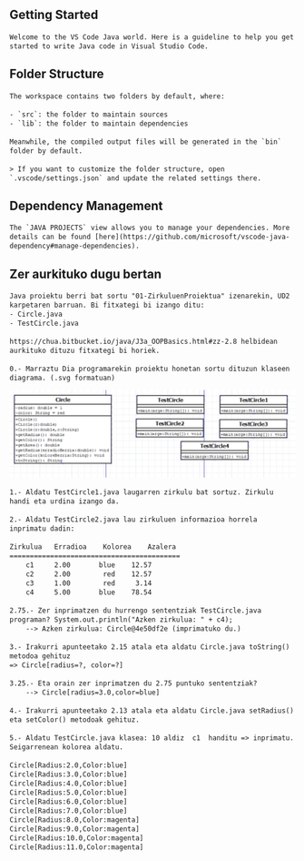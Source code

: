 ## Getting Started

    Welcome to the VS Code Java world. Here is a guideline to help you get started to write Java code in Visual Studio Code.

## Folder Structure

    The workspace contains two folders by default, where:

    - `src`: the folder to maintain sources
    - `lib`: the folder to maintain dependencies

    Meanwhile, the compiled output files will be generated in the `bin` folder by default.

    > If you want to customize the folder structure, open `.vscode/settings.json` and update the related settings there.

## Dependency Management

    The `JAVA PROJECTS` view allows you to manage your dependencies. More details can be found [here](https://github.com/microsoft/vscode-java-dependency#manage-dependencies).

## Zer aurkituko dugu bertan

    Java proiektu berri bat sortu "01-ZirkuluenProiektua" izenarekin, UD2 karpetaren barruan. Bi fitxategi bi izango ditu:
    - Circle.java
    - TestCircle.java

    https://chua.bitbucket.io/java/J3a_OOPBasics.html#zz-2.8 helbidean aurkituko dituzu fitxategi bi horiek.

    0.- Marraztu Dia programarekin proiektu honetan sortu dituzun klaseen diagrama. (.svg formatuan)
![alt text](image.png)

    1.- Aldatu TestCircle1.java laugarren zirkulu bat sortuz. Zirkulu handi eta urdina izango da.

    2.- Aldatu TestCircle2.java lau zirkuluen informazioa horrela inprimatu dadin:

    Zirkulua   Erradioa    Kolorea    Azalera
    ==========================================
        c1     2.00       blue    12.57
        c2     2.00        red    12.57
        c3     1.00        red     3.14
        c4     5.00       blue    78.54

    2.75.- Zer inprimatzen du hurrengo sententziak TestCircle.java programan? System.out.println("Azken zirkulua: " + c4);
        --> Azken zirkulua: Circle@4e50df2e (imprimatuko du.)

    3.- Irakurri apunteetako 2.15 atala eta aldatu Circle.java toString() metodoa gehituz
    => Circle[radius=?, color=?]

    3.25.- Eta orain zer inprimatzen du 2.75 puntuko sententziak?
        --> Circle[radius=3.0,color=blue]

    4.- Irakurri apunteetako 2.13 atala eta aldatu Circle.java setRadius() eta setColor() metodoak gehituz.

    5.- Aldatu TestCircle.java klasea: 10 aldiz  c1  handitu => inprimatu. Seigarrenean kolorea aldatu.

    Circle[Radius:2.0,Color:blue]
    Circle[Radius:3.0,Color:blue]
    Circle[Radius:4.0,Color:blue]
    Circle[Radius:5.0,Color:blue]
    Circle[Radius:6.0,Color:blue]
    Circle[Radius:7.0,Color:blue]
    Circle[Radius:8.0,Color:magenta]
    Circle[Radius:9.0,Color:magenta]
    Circle[Radius:10.0,Color:magenta]
    Circle[Radius:11.0,Color:magenta]